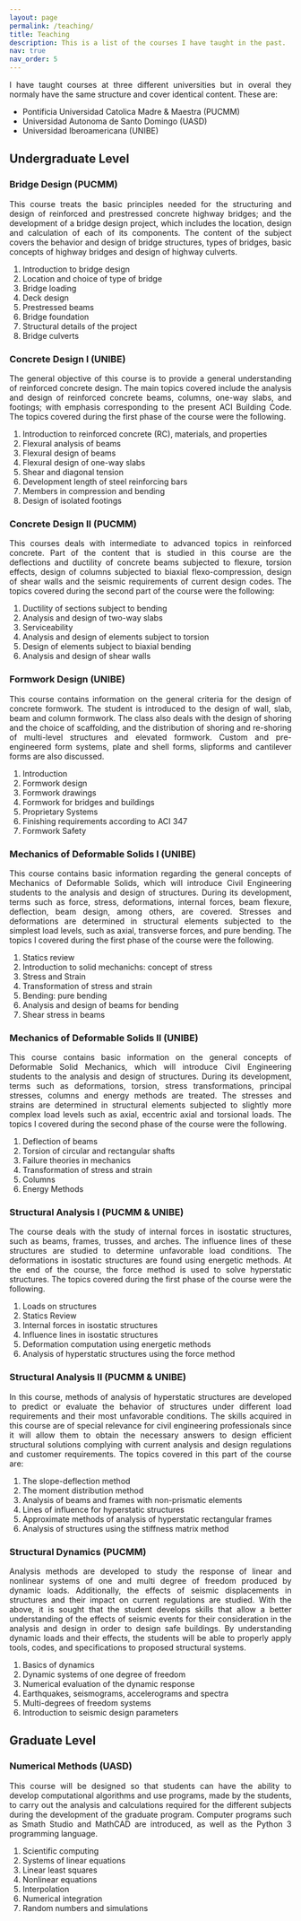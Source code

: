 ```yaml
---
layout: page
permalink: /teaching/
title: Teaching
description: This is a list of the courses I have taught in the past.
nav: true
nav_order: 5
---
```

<p align="justify">I have taught courses at three different universities but in overal they normaly have the same structure and cover identical content. These are:</p>
<ul>
    <li>Pontificia Universidad Catolica Madre & Maestra (PUCMM)</li>
    <li>Universidad Autonoma de Santo Domingo (UASD)</li>
    <li>Universidad Iberoamericana (UNIBE)</li>
</ul>
<h2><b>Undergraduate Level</b></h2>

<h3>Bridge Design (PUCMM)</h3>
<p align="justify"> 
This course treats the basic principles needed for the structuring and design of reinforced and prestressed concrete highway bridges; and the development of a bridge design project, which includes the location, design and calculation of each of its components. The content of the subject covers the behavior and design of bridge structures, types of bridges, basic concepts of highway bridges and design of highway culverts.
</p>
<ol>
    <li>Introduction to bridge design</li>
    <li>Location and choice of type of bridge</li>
    <li>Bridge loading</li>
    <li>Deck design</li>
    <li>Prestressed beams</li>
    <li>Bridge foundation</li>
    <li>Structural details of the project</li>
    <li>Bridge culverts</li>
</ol>

<h3>Concrete Design I (UNIBE)</h3>
<p align="justify">
The general objective of this course is to provide a general understanding of reinforced concrete design. The main topics covered include the analysis and design of reinforced concrete beams, columns, one-way slabs, and footings; with emphasis corresponding to the present ACI Building Code.  The topics covered during the first phase of the course were the following.
</p>
<ol>
    <li>Introduction to reinforced concrete (RC), materials, and properties</li>
    <li>Flexural analysis of beams</li>
    <li>Flexural design of beams</li>
    <li>Flexural design of one-way slabs</li>
    <li>Shear and diagonal tension</li>
    <li>Development length of steel reinforcing bars</li>
    <li>Members in compression and bending</li>
    <li>Design of isolated footings</li>
</ol>
<h3>Concrete Design II (PUCMM)</h3>
<p align="justify">
This courses deals with intermediate to advanced topics in reinforced concrete. Part of the content that is studied in this course are the deflections and ductility of concrete beams subjected to flexure, torsion effects, design of columns subjected to biaxial flexo-compression, design of shear walls and the seismic requirements of current design codes. The topics covered during the second part of the course were the following:
</p>
<ol>
    <li>Ductility of sections subject to bending</li>
    <li>Analysis and design of two-way slabs</li>
    <li>Serviceability</li>
    <li>Analysis and design of elements subject to torsion</li>
    <li>Design of elements subject to biaxial bending</li>
    <li>Analysis and design of shear walls</li>
</ol>
<h3>Formwork Design (UNIBE)</h3>
<p align="justify">
This course contains information on the general criteria for the design of concrete formwork. The student is introduced to the design of wall, slab, beam and column formwork. The class also deals with the design of shoring and the choice of scaffolding, and the distribution of shoring and re-shoring of multi-level structures and elevated formwork. Custom and pre-engineered form systems, plate and shell forms, slipforms and cantilever forms are also discussed.
</p>
<ol>
    <li>Introduction</li>
    <li>Formwork design</li>
    <li>Formwork drawings</li>
    <li>Formwork for bridges and buildings</li>
    <li>Proprietary Systems</li>
    <li>Finishing requirements according to ACI 347</li>
    <li>Formwork Safety</li>
</ol>
<h3>Mechanics of Deformable Solids I (UNIBE)</h3>
<p align="justify">
This course contains basic information regarding the general concepts of Mechanics of Deformable Solids, which will introduce Civil Engineering students to the analysis and design of structures. During its development, terms such as force, stress, deformations, internal forces, beam flexure, deflection, beam design, among others, are covered. Stresses and deformations are determined in structural elements subjected to the simplest load levels, such as axial, transverse forces, and pure bending. The topics I covered during the first phase of the course were the following.
</p>
<ol>
    <li>Statics review</li>
    <li>Introduction to solid mechanichs: concept of stress</li>
    <li>Stress and Strain</li>
    <li>Transformation of stress and strain</li>
    <li>Bending: pure bending</li>
    <li>Analysis and design of beams for bending</li>
    <li>Shear stress in beams</li>
</ol>
<h3>Mechanics of Deformable Solids II (UNIBE)</h3>
<p align="justify">
This course contains basic information on the general concepts of Deformable Solid Mechanics, which will introduce Civil Engineering students to the analysis and design of structures. During its development, terms such as deformations, torsion, stress transformations, principal stresses, columns and energy methods are treated. The stresses and strains are determined in structural elements subjected to slightly more complex load levels such as axial, eccentric axial and torsional loads. The topics I covered during the second phase of the course were the following.
</p>
<ol>
    <li>Deflection of beams</li>
    <li>Torsion of circular and rectangular shafts</li>
    <li>Failure theories in mechanics</li>
    <li>Transformation of stress and strain</li>
    <li>Columns</li>
    <li>Energy Methods</li>
</ol>
<h3>Structural Analysis I (PUCMM & UNIBE)</h3>
<p align="justify"> The course deals with the study of internal forces in isostatic structures, such as beams, frames, trusses, and arches. The influence lines of these structures are studied to determine unfavorable load conditions. The deformations in isostatic structures are found using energetic methods. At the end of the course, the force method is used to solve hyperstatic structures. The topics covered during the first phase of the course were the following.
</p>
<ol>
    <li>Loads on structures</li>
    <li>Statics Review</li>
    <li>Internal forces in isostatic structures</li>
    <li>Influence lines in isostatic structures</li>
    <li>Deformation computation using energetic methods</li>
    <li>Analysis of hyperstatic structures using the force method</li>
</ol>
<h3>Structural Analysis II (PUCMM & UNIBE)</h3>
<p align="justify"> In this course, methods of analysis of hyperstatic structures are developed to predict or evaluate the behavior of structures under different load requirements and their most unfavorable conditions. The skills acquired in this course are of special relevance for civil engineering professionals since it will allow them to obtain the necessary answers to design efficient structural solutions complying with current analysis and design regulations and customer requirements. The topics covered in this part of the course are:</p>
<ol>
    <li>The slope-deflection method</li>
    <li>The moment distribution method</li>
    <li>Analysis of beams and frames with non-prismatic elements</li>
    <li>Lines of influence for hyperstatic structures</li>
    <li>Approximate methods of analysis of hyperstatic rectangular frames</li>
    <li>Analysis of structures using the stiffness matrix method</li>
</ol>
<h3>Structural Dynamics (PUCMM)</h3>
<p align="justify"> Analysis methods are developed to study the response of linear and nonlinear systems of one and multi degree of freedom produced by dynamic loads. Additionally, the effects of seismic displacements in structures and their impact on current regulations are studied. With the above, it is sought that the student develops skills that allow a better understanding of the effects of seismic events for their consideration in the analysis and design in order to design safe buildings. By understanding dynamic loads and their effects, the students will be able to properly apply tools, codes, and specifications to proposed structural systems.</p>
<ol>
    <li>Basics of dynamics</li>
    <li>Dynamic systems of one degree of freedom</li>
    <li>Numerical evaluation of the dynamic response</li>
    <li>Earthquakes, seismograms, accelerograms and spectra</li>
    <li>Multi-degrees of freedom systems</li>
    <li>Introduction to seismic design parameters</li>
</ol>

<h2><b>Graduate Level</b></h2>

<h3>Numerical Methods (UASD)</h3>
<p align="justify">
This course will be designed so that students can have the ability to develop computational algorithms and use programs, made by the students, to carry out the analysis and calculations required for the different subjects during the development of the graduate program. Computer programs such as Smath Studio and MathCAD are introduced, as well as the Python 3 programming language.
</p>
<ol>
    <li>Scientific computing</li>
    <li>Systems of linear equations</li>
    <li>Linear least squares</li>
    <li>Nonlinear equations</li>
    <li>Interpolation</li>
    <li>Numerical integration</li>
    <li>Random numbers and simulations</li>
</ol>